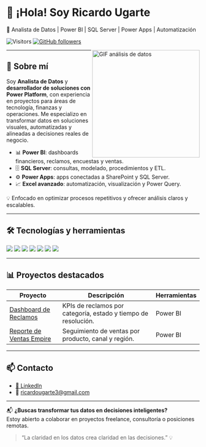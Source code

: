 # 👋 ¡Hola! Soy Ricardo Ugarte  
🎯 Analista de Datos | Power BI | SQL Server | Power Apps | Automatización

![Visitors](https://visitor-badge.laobi.icu/badge?page_id=Ricardo-Ugarte.readme) [![GitHub followers](https://img.shields.io/github/followers/Ricardo-Ugarte?style=social)](https://github.com/Ricardo-Ugarte?tab=followers)

<img align="right" width="280" src="https://github.com/Ricardo-Ugarte/Ricardo-Ugarte/blob/main/GIF.gif" alt="GIF análisis de datos" />

---

## 📌 Sobre mí

Soy **Analista de Datos** y **desarrollador de soluciones con Power Platform**, con experiencia en proyectos para áreas de tecnología, finanzas y operaciones. Me especializo en transformar datos en soluciones visuales, automatizadas y alineadas a decisiones reales de negocio.

- 📊 **Power BI**: dashboards financieros, reclamos, encuestas y ventas.
- 🗄️ **SQL Server**: consultas, modelado, procedimientos y ETL.
- ⚙️ **Power Apps**: apps conectadas a SharePoint y SQL Server.
- 📈 **Excel avanzado**: automatización, visualización y Power Query.

💡 Enfocado en optimizar procesos repetitivos y ofrecer análisis claros y escalables.

---

## 🛠 Tecnologías y herramientas

<p align="left">
  <img src="https://img.shields.io/badge/Power%20BI-F2C811?style=for-the-badge&logo=powerbi&logoColor=black" />
  <img src="https://img.shields.io/badge/SQL%20Server-CC2927?style=for-the-badge&logo=microsoftsqlserver&logoColor=white" />
  <img src="https://img.shields.io/badge/Power%20Apps-742774?style=for-the-badge&logo=powerapps&logoColor=white" />
  <img src="https://img.shields.io/badge/Power%20Automate-0066FF?style=for-the-badge&logo=microsoftpowerautomate&logoColor=white" />
  <img src="https://img.shields.io/badge/Excel-217346?style=for-the-badge&logo=microsoft-excel&logoColor=white" />
  <img src="https://img.shields.io/badge/GitHub-181717?style=for-the-badge&logo=github&logoColor=white" />
  <img src="https://img.shields.io/badge/Python-3776AB?style=for-the-badge&logo=python&logoColor=white" />
</p>

---

## 📊 Proyectos destacados

| Proyecto | Descripción | Herramientas |
|----------|-------------|--------------|
| [Dashboard de Reclamos](https://bit.ly/reclamosView) | KPIs de reclamos por categoría, estado y tiempo de resolución. | Power BI |
| [Reporte de Ventas Empire](https://bit.ly/reporteempireventas) | Seguimiento de ventas por producto, canal y región. | Power BI |

---

## 📫 Contacto

- [🔗 LinkedIn](https://www.linkedin.com/in/ricardo-ugarte)
- 📧 ricardougarte3@gmail.com

---

📬 **¿Buscas transformar tus datos en decisiones inteligentes?**  
Estoy abierto a colaborar en proyectos freelance, consultoría o posiciones remotas.

> “La claridad en los datos crea claridad en las decisiones.” 💡


